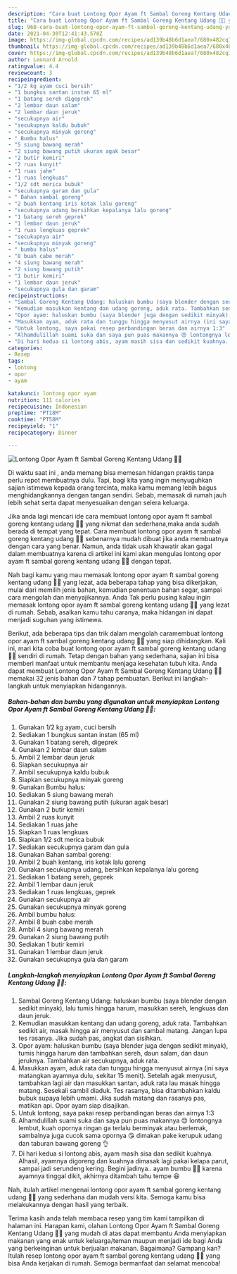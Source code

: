 ```yaml
---
description: "Cara buat Lontong Opor Ayam ft Sambal Goreng Kentang Udang 🍗💝 yang lezat dan Mudah Dibuat"
title: "Cara buat Lontong Opor Ayam ft Sambal Goreng Kentang Udang 🍗💝 yang lezat dan Mudah Dibuat"
slug: 960-cara-buat-lontong-opor-ayam-ft-sambal-goreng-kentang-udang-yang-lezat-dan-mudah-dibuat
date: 2021-04-30T12:41:43.578Z
image: https://img-global.cpcdn.com/recipes/ad139b48b6d1aea7/680x482cq70/lontong-opor-ayam-ft-sambal-goreng-kentang-udang-🍗💝-foto-resep-utama.jpg
thumbnail: https://img-global.cpcdn.com/recipes/ad139b48b6d1aea7/680x482cq70/lontong-opor-ayam-ft-sambal-goreng-kentang-udang-🍗💝-foto-resep-utama.jpg
cover: https://img-global.cpcdn.com/recipes/ad139b48b6d1aea7/680x482cq70/lontong-opor-ayam-ft-sambal-goreng-kentang-udang-🍗💝-foto-resep-utama.jpg
author: Leonard Arnold
ratingvalue: 4.4
reviewcount: 3
recipeingredient:
- "1/2 kg ayam cuci bersih"
- "1 bungkus santan instan 65 ml"
- "1 batang sereh digeprek"
- "2 lembar daun salam"
- "2 lembar daun jeruk"
- "secukupnya air"
- "secukupnya kaldu bubuk"
- "secukupnya minyak goreng"
- " Bumbu halus"
- "5 siung bawang merah"
- "2 siung bawang putih ukuran agak besar"
- "2 butir kemiri"
- "2 ruas kunyit"
- "1 ruas jahe"
- "1 ruas lengkuas"
- "1/2 sdt merica bubuk"
- "secukupnya garam dan gula"
- " Bahan sambal goreng"
- "2 buah kentang iris kotak lalu goreng"
- "secukupnya udang bersihkan kepalanya lalu goreng"
- "1 batang sereh geprek"
- "1 lembar daun jeruk"
- "1 ruas lengkuas geprek"
- "secukupnya air"
- "secukupnya minyak goreng"
- " bumbu halus"
- "8 buah cabe merah"
- "4 siung bawang merah"
- "2 siung bawang putih"
- "1 butir kemiri"
- "1 lembar daun jeruk"
- "secukupnya gula dan garam"
recipeinstructions:
- "Sambal Goreng Kentang Udang: haluskan bumbu (saya blender dengan sedikit minyak), lalu tumis hingga harum, masukkan sereh, lengkuas dan daun jeruk."
- "Kemudian masukkan kentang dan udang goreng, aduk rata. Tambahkan sedikit air, masak hingga air menyusut dan sambal matang. Jangan lupa tes rasanya. Jika sudah pas, angkat dan sisihkan."
- "Opor ayam: haluskan bumbu (saya blender juga dengan sedikit minyak), tumis hingga harum dan tambahkan sereh, daun salam, dan daun jeruknya. Tambahkan air secukupnya, aduk rata."
- "Masukkan ayam, aduk rata dan tunggu hingga menyusut airnya (ini saya matangkan ayamnya dulu, sekitar 15 menit). Setelah agak menyusut, tambahkan lagi air dan masukkan santan, aduk rata lau masak hingga matang. Sesekali sambil diaduk. Tes rasanya, bisa ditambahkan kaldu bubuk supaya lebih umami. Jika sudah matang dan rasanya pas, matikan api. Opor ayam siap disajikan."
- "Untuk lontong, saya pakai resep perbandingan beras dan airnya 1:3"
- "Alhamdulillah suami suka dan saya pun puas makannya 😍 lontongnya lembut, kuah opornya ringan ga terlalu berminyak atau berlemak, sambalnya juga cucok sama opornya 😘 dimakan pake kerupuk udang dan taburan bawang goreng 👌"
- "Di hari kedua si lontong abis, ayam masih sisa dan sedikit kuahnya. Alhasil, ayamnya digoreng dan kuahnya dimasak lagi pakai kelapa parut, sampai jadi serundeng kering. Begini jadinya.. ayam bumbu 🍗😁 karena ayamnya tinggal dikit, akhirnya ditambah tahu tempe 😆"
categories:
- Resep
tags:
- lontong
- opor
- ayam

katakunci: lontong opor ayam 
nutrition: 111 calories
recipecuisine: Indonesian
preptime: "PT18M"
cooktime: "PT58M"
recipeyield: "1"
recipecategory: Dinner

---
```



![Lontong Opor Ayam ft Sambal Goreng Kentang Udang 🍗💝](https://img-global.cpcdn.com/recipes/ad139b48b6d1aea7/680x482cq70/lontong-opor-ayam-ft-sambal-goreng-kentang-udang-🍗💝-foto-resep-utama.jpg)

Di waktu  saat ini , anda memang bisa memesan hidangan praktis tanpa perlu repot membuatnya dulu. Tapi, bagi kita yang ingin menyuguhkan sajian istimewa kepada orang tercinta, maka kamu memang lebih bagus menghidangkannya dengan tangan sendiri. Sebab, memasak di rumah jauh lebih sehat serta dapat menyesuaikan dengan selera keluarga.

Jika anda lagi mencari ide cara membuat lontong opor ayam ft sambal goreng kentang udang 🍗💝 yang nikmat dan sederhana,maka anda sudah berada di tempat yang tepat. Cara membuat lontong opor ayam ft sambal goreng kentang udang 🍗💝  sebenarnya mudah dibuat jika anda membuatnya dengan cara yang benar. Namun, anda tidak usah khawatir akan gagal dalam membuatnya 
karena di artikel ini kami akan mengulas lontong opor ayam ft sambal goreng kentang udang 🍗💝 dengan tepat.  



Nah bagi kamu yang mau memasak lontong opor ayam ft sambal goreng kentang udang 🍗💝 yang lezat, ada beberapa tahap yang bisa dikerjakan, mulai dari memilih jenis bahan, kemudian penentuan bahan segar, sampai cara mengolah dan menyajikannya. Anda Tak perlu pusing kalau ingin memasak lontong opor ayam ft sambal goreng kentang udang 🍗💝 yang lezat di rumah. Sebab, asalkan kamu  tahu caranya, maka hidangan ini dapat menjadi suguhan yang istimewa.

Berikut, ada beberapa tips dan trik dalam mengolah caramembuat lontong opor ayam ft sambal goreng kentang udang 🍗💝 yang siap dihidangkan. Kali ini, mari kita coba buat lontong opor ayam ft sambal goreng kentang udang 🍗💝 sendiri di rumah. Tetap dengan bahan yang sederhana, sajian ini bisa memberi manfaat untuk membantu menjaga kesehatan tubuh kita. Anda dapat membuat Lontong Opor Ayam ft Sambal Goreng Kentang Udang 🍗💝 memakai 32 jenis bahan dan 7 tahap pembuatan. Berikut ini langkah-langkah untuk menyiapkan hidangannya.

<!--inarticleads1-->

##### Bahan-bahan dan bumbu yang digunakan untuk menyiapkan Lontong Opor Ayam ft Sambal Goreng Kentang Udang 🍗💝:

1. Gunakan 1/2 kg ayam, cuci bersih
1. Sediakan 1 bungkus santan instan (65 ml)
1. Gunakan 1 batang sereh, digeprek
1. Gunakan 2 lembar daun salam
1. Ambil 2 lembar daun jeruk
1. Siapkan secukupnya air
1. Ambil secukupnya kaldu bubuk
1. Siapkan secukupnya minyak goreng
1. Gunakan  Bumbu halus:
1. Sediakan 5 siung bawang merah
1. Gunakan 2 siung bawang putih (ukuran agak besar)
1. Gunakan 2 butir kemiri
1. Ambil 2 ruas kunyit
1. Sediakan 1 ruas jahe
1. Siapkan 1 ruas lengkuas
1. Siapkan 1/2 sdt merica bubuk
1. Sediakan secukupnya garam dan gula
1. Gunakan  Bahan sambal goreng:
1. Ambil 2 buah kentang, iris kotak lalu goreng
1. Gunakan secukupnya udang, bersihkan kepalanya lalu goreng
1. Sediakan 1 batang sereh, geprek
1. Ambil 1 lembar daun jeruk
1. Sediakan 1 ruas lengkuas, geprek
1. Gunakan secukupnya air
1. Gunakan secukupnya minyak goreng
1. Ambil  bumbu halus:
1. Ambil 8 buah cabe merah
1. Ambil 4 siung bawang merah
1. Gunakan 2 siung bawang putih
1. Sediakan 1 butir kemiri
1. Gunakan 1 lembar daun jeruk
1. Gunakan secukupnya gula dan garam




<!--inarticleads2-->

##### Langkah-langkah menyiapkan Lontong Opor Ayam ft Sambal Goreng Kentang Udang 🍗💝:

1. Sambal Goreng Kentang Udang: haluskan bumbu (saya blender dengan sedikit minyak), lalu tumis hingga harum, masukkan sereh, lengkuas dan daun jeruk.
1. Kemudian masukkan kentang dan udang goreng, aduk rata. Tambahkan sedikit air, masak hingga air menyusut dan sambal matang. Jangan lupa tes rasanya. Jika sudah pas, angkat dan sisihkan.
1. Opor ayam: haluskan bumbu (saya blender juga dengan sedikit minyak), tumis hingga harum dan tambahkan sereh, daun salam, dan daun jeruknya. Tambahkan air secukupnya, aduk rata.
1. Masukkan ayam, aduk rata dan tunggu hingga menyusut airnya (ini saya matangkan ayamnya dulu, sekitar 15 menit). Setelah agak menyusut, tambahkan lagi air dan masukkan santan, aduk rata lau masak hingga matang. Sesekali sambil diaduk. Tes rasanya, bisa ditambahkan kaldu bubuk supaya lebih umami. Jika sudah matang dan rasanya pas, matikan api. Opor ayam siap disajikan.
1. Untuk lontong, saya pakai resep perbandingan beras dan airnya 1:3
1. Alhamdulillah suami suka dan saya pun puas makannya 😍 lontongnya lembut, kuah opornya ringan ga terlalu berminyak atau berlemak, sambalnya juga cucok sama opornya 😘 dimakan pake kerupuk udang dan taburan bawang goreng 👌
1. Di hari kedua si lontong abis, ayam masih sisa dan sedikit kuahnya. Alhasil, ayamnya digoreng dan kuahnya dimasak lagi pakai kelapa parut, sampai jadi serundeng kering. Begini jadinya.. ayam bumbu 🍗😁 karena ayamnya tinggal dikit, akhirnya ditambah tahu tempe 😆




Nah, itulah artikel mengenai  lontong opor ayam ft sambal goreng kentang udang 🍗💝  yang sederhana dan mudah versi kita. Semoga kamu bisa melakukannya dengan hasil yang terbaik. 

Terima kasih anda telah membaca resep yang tim kami tampilkan di halaman ini. Harapan kami, olahan  Lontong Opor Ayam ft Sambal Goreng Kentang Udang 🍗💝 yang mudah di atas dapat membantu Anda menyiapkan makanan yang enak untuk keluarga/teman maupun menjadi ide bagi Anda yang berkeinginan untuk berjualan makanan. Bagaimana? Gampang kan? Itulah resep lontong opor ayam ft sambal goreng kentang udang 🍗💝 yang bisa Anda kerjakan di rumah. Semoga bermanfaat dan selamat mencoba!

